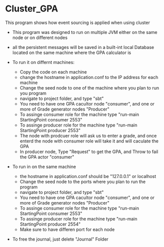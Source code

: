 Cluster_GPA
===========

This program shows how event sourcing is applied when using cluster

- This program was designed to run on multiple JVM either on the same node or on different nodes

- all the persistent messages will be saved in a built-int local Database located on the same machine where the GPA calculator is

- To run it on differnt machines:

     - Copy the code on each machine
     - change the hostname in application.conf  to the IP address for each machine 
     - Change the seed node to one of the machine where you plan to run you program
     - navigate to project folder, and type "sbt"
     - You need to have one GPA cacultor node "consumer", and one or more of Grade generator nodes "Producer"
     - To assinge consumer role for the machine type "run-main StartingPoint consumer 2553"
     - To assinge producer role for the machine type "run-main StartingPoint producer 2553"
     - The node with prodcuer role will ask us to enter a grade, and once enterd the node with consumer role will take it and will caculate the GPA
     - In producer node, Type "Request" to get the GPA, and Throw to fail the GPA actor "consumer"


- To run in on the same machine
     - the hostname in application.conf should be  "127.0.0.1" or localhost
     - Change the seed node to the ports where you plan to run the program
     - navigate to project folder, and type "sbt"
     - You need to have one GPA cacultor node "consumer", and one or more of Grade generator nodes "Producer"
     - To assinge consumer role for the machine type "run-main StartingPoint consumer 2553"
     - To assinge producer role for the machine type "run-main StartingPoint producer 2554"
     - Make sure to have differen port for each node

- To free the journal, just delete "Journal" Folder
